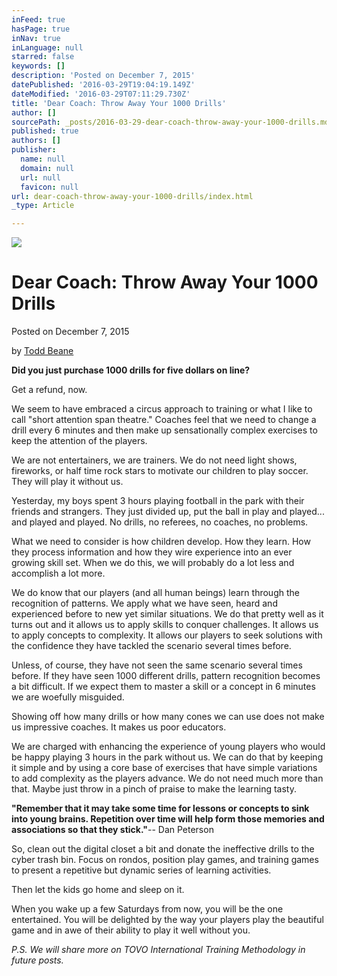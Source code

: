 ```yaml
---
inFeed: true
hasPage: true
inNav: true
inLanguage: null
starred: false
keywords: []
description: 'Posted on December 7, 2015'
datePublished: '2016-03-29T19:04:19.149Z'
dateModified: '2016-03-29T07:11:29.730Z'
title: 'Dear Coach: Throw Away Your 1000 Drills'
author: []
sourcePath: _posts/2016-03-29-dear-coach-throw-away-your-1000-drills.md
published: true
authors: []
publisher:
  name: null
  domain: null
  url: null
  favicon: null
url: dear-coach-throw-away-your-1000-drills/index.html
_type: Article

---
```

![](https://the-grid-user-content.s3-us-west-2.amazonaws.com/f50e9fd7-7d4a-46fe-8e23-2397a800364e.jpg)

# Dear Coach: Throw Away Your 1000 Drills

Posted on December 7, 2015

by [Todd Beane][0]

**Did you just purchase 1000 drills for five dollars on line?**

Get a refund, now.

We seem to have embraced a circus approach to training or what I like to call "short attention span theatre." Coaches feel that we need to change a drill every 6 minutes and then make up sensationally complex exercises to keep the attention of the players.

We are not entertainers, we are trainers. We do not need light shows, fireworks, or half time rock stars to motivate our children to play soccer. They will play it without us.

Yesterday, my boys spent 3 hours playing football in the park with their friends and strangers. They just divided up, put the ball in play and played... and played and played. No drills, no referees, no coaches, no problems.

What we need to consider is how children develop. How they learn. How they process information and how they wire experience into an ever growing skill set. When we do this, we will probably do a lot less and accomplish a lot more.

We do know that our players (and all human beings) learn through the recognition of patterns. We apply what we have seen, heard and experienced before to new yet similar situations. We do that pretty well as it turns out and it allows us to apply skills to conquer challenges. It allows us to apply concepts to complexity. It allows our players to seek solutions with the confidence they have tackled the scenario several times before.

Unless, of course, they have not seen the same scenario several times before. If they have seen 1000 different drills, pattern recognition becomes a bit difficult. If we expect them to master a skill or a concept in 6 minutes we are woefully misguided.

Showing off how many drills or how many cones we can use does not make us impressive coaches. It makes us poor educators.

We are charged with enhancing the experience of young players who would be happy playing 3 hours in the park without us. We can do that by keeping it simple and by using a core base of exercises that have simple variations to add complexity as the players advance. We do not need much more than that. Maybe just throw in a pinch of praise to make the learning tasty.

**"Remember that it may take some time for lessons or concepts to sink into young brains. Repetition over time will help form those memories and associations so that they stick."**-- Dan Peterson

So, clean out the digital closet a bit and donate the ineffective drills to the cyber trash bin. Focus on rondos, position play games, and training games to present a repetitive but dynamic series of learning activities.

Then let the kids go home and sleep on it.

When you wake up a few Saturdays from now, you will be the one entertained. You will be delighted by the way your players play the beautiful game and in awe of their ability to play it well without you.

_P.S. We will share more on TOVO International Training Methodology in future posts._

[0]: http://toddbeane.com/?p=384